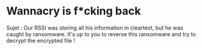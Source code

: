 # Wannacry is f*cking back
Sujet :
Our RSSI was storing all his information in cleartext, but he was caught by ransomware.
It's up to you to reverse this ransomware and try to decrypt the encrypted file !
